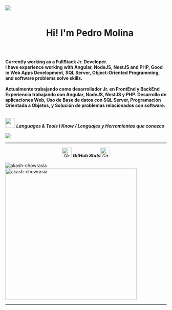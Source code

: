 <img src="https://user-images.githubusercontent.com/73097560/115834477-dbab4500-a447-11eb-908a-139a6edaec5c.gif">

<!--h1 without bottom border-->
<div id="user-content-toc">
  <ul align="center">
    <summary><h1 style="display: inline-block">Hi! I'm Pedro Molina</h1></summary>
  </ul>
</div>

<div align=left>
    <br>
    <p>
        <strong>
            Currently working as a FullStack Jr. Developer.<br>
            I have experience working with Angular, NodeJS, NestJS and PHP, Good in Web Apps Development, SQL Server, Object-Oriented Programming, and software problems solve skills.<br><br>
        </strong>
        <strong>
            Actualmente trabajando como desarrollador Jr. en FrontEnd y BackEnd<br>
            Experiencia trabajando con Angular, NodeJS, NestJS y PHP. Desarrollo de aplicaciones Web, Uso de Base de datos con SQL Server, Programación Orientada a Objetos, y Solución de problemas relacionados con software.<br><br>
        </strong>
    </p>
</div>

<img src="https://github.com/TheDudeThatCode/TheDudeThatCode/blob/master/Assets/Developer.gif" width="30px">&nbsp;***Languages & Tools I Know / Lenguajes y Herramientas que conozco***
<p align="left">

<p align="left">
  <a href="https://skillicons.dev">
    <img src="https://skillicons.dev/icons?i=js,angular,ts,nodejs,nestjs,react,express,html,bootstrap,css,tailwind,php,figma,github,mongodb,mysql,postman,vscode,git,cpp&perline=10" />
  </a>
</p>


<!--- stats (start) -->

<hr>
<p align="center">
<img src="https://media.giphy.com/media/8UHRm5oY4k4FDxq5QG/giphy.gif" width="30px" alt="GitHub-Status"/>&nbsp;<i><b>GitHub Stats</b></i><img src="https://media.giphy.com/media/8UHRm5oY4k4FDxq5QG/giphy.gif" width="30px" alt="GitHub-Status"/></p>
<div>
  <p><img align="left" src="https://github-readme-stats.vercel.app/api/top-langs?username=pedromolina351&show_icons=true&locale=en&layout=compact&theme=dark" alt="akash-chowrasia" /></p>
  <p>&nbsp;<img align="center" src="https://github-readme-stats.vercel.app/api?username=pedromolina351&show_icons=true&locale=en&theme=dark" alt="akash-chowrasia" width="410" /></p>
</div>
<hr>

